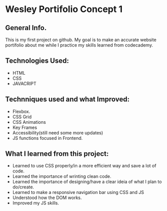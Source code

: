 # Wesley Portifolio Concept 1

## General Info.
This is my first project on github.
My goal is to make an accurate website portifolio about me while I practice my skills learned from codecademy.

## Technologies Used:

* HTML
* CSS
* JAVACRIPT 

## Technniques used and what Improved:

* Flexbox.
* CSS Grid
* CSS Animations
* Key Frames
* Accessibility(still need some more updates)
* JS functions focused in Frontend.

## What I learned from this project:

* Learned to use CSS properly/in a more efficient way and save a lot of code.
* Learned the importance of wrinting clean code.
* Learned the importance of designing/have a clear ideia of what I plan to do/create.
* Learned to make a responsive navigation bar using CSS and JS
* Understood how the DOM works.
* Improved my JS skills.
